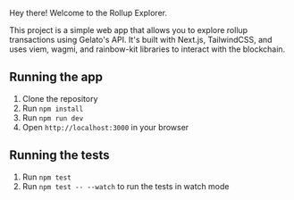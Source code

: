 Hey there! Welcome to the Rollup Explorer.

This project is a simple web app that allows you to explore rollup transactions using Gelato's API. It's built with Next.js, TailwindCSS, and uses viem, wagmi, and rainbow-kit libraries to interact with the blockchain.

## Running the app
1. Clone the repository
2. Run `npm install`
3. Run `npm run dev`
4. Open `http://localhost:3000` in your browser
   
## Running the tests
1. Run `npm test`
3. Run `npm test -- --watch` to run the tests in watch mode
